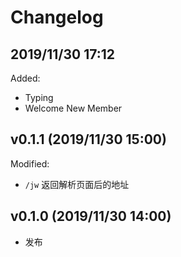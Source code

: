 # Changelog

## 2019/11/30 17:12

Added: 

- Typing
- Welcome New Member

## v0.1.1 (2019/11/30 15:00)

Modified:

- `/jw` 返回解析页面后的地址

## v0.1.0 (2019/11/30 14:00)

- 发布
